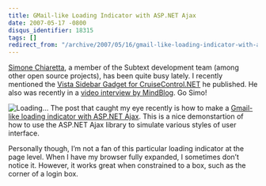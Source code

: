 ```yaml
---
title: GMail-like Loading Indicator with ASP.NET Ajax
date: 2007-05-17 -0800
disqus_identifier: 18315
tags: []
redirect_from: "/archive/2007/05/16/gmail-like-loading-indicator-with-asp.net-ajax.aspx/"
---
```


[Simone Chiaretta](http://codeclimber.net.nz/ "Simone Chiaretta"), a
member of the Subtext development team (among other open source
projects), has been quite busy lately. I recently mentioned the [Vista
Sidebar Gadget for
CruiseControl.NET](https://haacked.com/archive/2007/04/16/vista-gadget-to-monitor-your-build.aspx "Vista Gadget for CCNET")
he published. He also was recently in a [video interview by
MindBlog](http://www.mindscape.co.nz/blog/?p=28 "MindBlog"). Go Simo!

![Loading...](https://haacked.com/images/haacked_com/WindowsLiveWriter/GMaillikeLoadingIndicatorwithASP.NETAjax_14097/googleWaiting45.jpg)
The post that caught my eye recently is how to make a [Gmail-like
loading indicator with ASP.NET
Ajax](http://codeclimber.net.nz/archive/2007/05/17/How-to-make-a-Gmail-like-loading-indicator-with-ASP.NET-Ajax.aspx "GMail Like Loading Indicator").
This is a nice demonstartion of how to use the ASP.NET Ajax library to
simulate various styles of user interface.

Personally though, I’m not a fan of this particular loading indicator at
the page level. When I have my browser fully expanded, I sometimes don’t
notice it. However, it works great when constrained to a box, such as
the corner of a login box.

